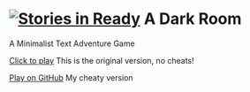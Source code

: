 [![Stories in Ready](https://badge.waffle.io/dittoslash/adarkroom.png?label=ready&title=Ready)](https://waffle.io/dittoslash/adarkroom)
A Dark Room
===========

A Minimalist Text Adventure Game

[Click to play](http://adarkroom.doublespeakgames.com/) This is the original version, no cheats!  

[Play on GitHub](http://dittoslash.github.io/adarkroom) My cheaty version


